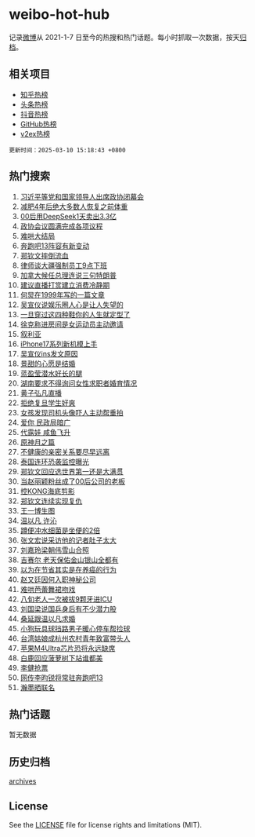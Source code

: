 # weibo-hot-hub

记录[微博](https://www.weibo.com)从 2021-1-7 日至今的热搜和热门话题。每小时抓取一次数据，按天[归档](archives)。

## 相关项目

- [知乎热榜](https://github.com/snaildev/zhihu-hot-hub)
- [头条热榜](https://github.com/snaildev/toutiao-hot-hub)
- [抖音热榜](https://github.com/snaildev/douyin-hot-hub)
- [GitHub热榜](https://github.com/snaildev/github-hot-hub)
- [v2ex热榜](https://github.com/snaildev/v2ex-hot-hub)


`更新时间：2025-03-10 15:18:43 +0800`

## 热门搜索

1. [习近平等党和国家领导人出席政协闭幕会](https://m.weibo.cn/search?containerid=100103type%3D1%26t%3D10%26q%3D%23%E4%B9%A0%E8%BF%91%E5%B9%B3%E7%AD%89%E5%85%9A%E5%92%8C%E5%9B%BD%E5%AE%B6%E9%A2%86%E5%AF%BC%E4%BA%BA%E5%87%BA%E5%B8%AD%E6%94%BF%E5%8D%8F%E9%97%AD%E5%B9%95%E4%BC%9A%23&stream_entry_id=51&isnewpage=1&extparam=seat%3D1%26cate%3D10103%26q%3D%2523%25E4%25B9%25A0%25E8%25BF%2591%25E5%25B9%25B3%25E7%25AD%2589%25E5%2585%259A%25E5%2592%258C%25E5%259B%25BD%25E5%25AE%25B6%25E9%25A2%2586%25E5%25AF%25BC%25E4%25BA%25BA%25E5%2587%25BA%25E5%25B8%25AD%25E6%2594%25BF%25E5%258D%258F%25E9%2597%25AD%25E5%25B9%2595%25E4%25BC%259A%2523%26dgr%3D0%26filter_type%3Drealtimehot%26stream_entry_id%3D51%26c_type%3D51%26pos%3D0%26display_time%3D1741591122%26pre_seqid%3D174159112219894131389126)
1. [减肥4年后绝大多数人恢复之前体重](https://m.weibo.cn/search?containerid=100103type%3D1%26t%3D10%26q%3D%23%E5%87%8F%E8%82%A54%E5%B9%B4%E5%90%8E%E7%BB%9D%E5%A4%A7%E5%A4%9A%E6%95%B0%E4%BA%BA%E6%81%A2%E5%A4%8D%E4%B9%8B%E5%89%8D%E4%BD%93%E9%87%8D%23&stream_entry_id=31&isnewpage=1&extparam=seat%3D1%26realpos%3D1%26band_rank%3D1%26pos%3D0%26lcate%3D5001%26c_type%3D31%26cate%3D5001%26q%3D%2523%25E5%2587%258F%25E8%2582%25A54%25E5%25B9%25B4%25E5%2590%258E%25E7%25BB%259D%25E5%25A4%25A7%25E5%25A4%259A%25E6%2595%25B0%25E4%25BA%25BA%25E6%2581%25A2%25E5%25A4%258D%25E4%25B9%258B%25E5%2589%258D%25E4%25BD%2593%25E9%2587%258D%2523%26dgr%3D0%26stream_entry_id%3D31%26filter_type%3Drealtimehot%26flag%3D0%26display_time%3D1741591122%26pre_seqid%3D174159112219894131389126)
1. [00后用DeepSeek1天卖出3.3亿](https://m.weibo.cn/search?containerid=100103type%3D1%26t%3D10%26q%3D%2300%E5%90%8E%E7%94%A8DeepSeek1%E5%A4%A9%E5%8D%96%E5%87%BA3.3%E4%BA%BF%23&stream_entry_id=31&isnewpage=1&extparam=seat%3D1%26realpos%3D2%26band_rank%3D2%26pos%3D1%26lcate%3D5001%26c_type%3D31%26cate%3D5001%26q%3D%252300%25E5%2590%258E%25E7%2594%25A8DeepSeek1%25E5%25A4%25A9%25E5%258D%2596%25E5%2587%25BA3.3%25E4%25BA%25BF%2523%26dgr%3D0%26stream_entry_id%3D31%26filter_type%3Drealtimehot%26flag%3D2%26display_time%3D1741591122%26pre_seqid%3D174159112219894131389126)
1. [政协会议圆满完成各项议程](https://m.weibo.cn/search?containerid=100103type%3D1%26t%3D10%26q%3D%23%E6%94%BF%E5%8D%8F%E4%BC%9A%E8%AE%AE%E5%9C%86%E6%BB%A1%E5%AE%8C%E6%88%90%E5%90%84%E9%A1%B9%E8%AE%AE%E7%A8%8B%23&stream_entry_id=31&isnewpage=1&extparam=seat%3D1%26realpos%3D3%26band_rank%3D3%26pos%3D2%26lcate%3D5001%26c_type%3D31%26cate%3D5001%26q%3D%2523%25E6%2594%25BF%25E5%258D%258F%25E4%25BC%259A%25E8%25AE%25AE%25E5%259C%2586%25E6%25BB%25A1%25E5%25AE%258C%25E6%2588%2590%25E5%2590%2584%25E9%25A1%25B9%25E8%25AE%25AE%25E7%25A8%258B%2523%26dgr%3D0%26stream_entry_id%3D31%26filter_type%3Drealtimehot%26flag%3D0%26display_time%3D1741591122%26pre_seqid%3D174159112219894131389126)
1. [难哄大结局](https://m.weibo.cn/search?containerid=100103type%3D1%26t%3D10%26q%3D%E9%9A%BE%E5%93%84%E5%A4%A7%E7%BB%93%E5%B1%80&stream_entry_id=31&isnewpage=1&extparam=seat%3D1%26realpos%3D4%26band_rank%3D4%26pos%3D3%26lcate%3D5001%26c_type%3D31%26cate%3D5001%26q%3D%25E9%259A%25BE%25E5%2593%2584%25E5%25A4%25A7%25E7%25BB%2593%25E5%25B1%2580%26dgr%3D0%26stream_entry_id%3D31%26filter_type%3Drealtimehot%26flag%3D2%26display_time%3D1741591122%26pre_seqid%3D174159112219894131389126)
1. [奔跑吧13阵容有新变动](https://m.weibo.cn/search?containerid=100103type%3D1%26t%3D10%26q%3D%23%E5%A5%94%E8%B7%91%E5%90%A713%E9%98%B5%E5%AE%B9%E6%9C%89%E6%96%B0%E5%8F%98%E5%8A%A8%23&stream_entry_id=31&isnewpage=1&extparam=seat%3D1%26realpos%3D5%26band_rank%3D5%26pos%3D4%26lcate%3D5001%26c_type%3D31%26cate%3D5001%26q%3D%2523%25E5%25A5%2594%25E8%25B7%2591%25E5%2590%25A713%25E9%2598%25B5%25E5%25AE%25B9%25E6%259C%2589%25E6%2596%25B0%25E5%258F%2598%25E5%258A%25A8%2523%26dgr%3D0%26stream_entry_id%3D31%26filter_type%3Drealtimehot%26flag%3D2%26display_time%3D1741591122%26pre_seqid%3D174159112219894131389126)
1. [郑钦文摔倒流血](https://m.weibo.cn/search?containerid=100103type%3D1%26t%3D10%26q%3D%23%E9%83%91%E9%92%A6%E6%96%87%E6%91%94%E5%80%92%E6%B5%81%E8%A1%80%23&stream_entry_id=31&isnewpage=1&extparam=seat%3D1%26realpos%3D6%26band_rank%3D6%26pos%3D5%26lcate%3D5001%26c_type%3D31%26cate%3D5001%26q%3D%2523%25E9%2583%2591%25E9%2592%25A6%25E6%2596%2587%25E6%2591%2594%25E5%2580%2592%25E6%25B5%2581%25E8%25A1%2580%2523%26dgr%3D0%26stream_entry_id%3D31%26filter_type%3Drealtimehot%26flag%3D0%26display_time%3D1741591122%26pre_seqid%3D174159112219894131389126)
1. [律师谈大疆强制员工9点下班](https://m.weibo.cn/search?containerid=100103type%3D1%26t%3D10%26q%3D%23%E5%BE%8B%E5%B8%88%E8%B0%88%E5%A4%A7%E7%96%86%E5%BC%BA%E5%88%B6%E5%91%98%E5%B7%A59%E7%82%B9%E4%B8%8B%E7%8F%AD%23&stream_entry_id=31&isnewpage=1&extparam=seat%3D1%26realpos%3D7%26band_rank%3D7%26pos%3D6%26lcate%3D5001%26c_type%3D31%26cate%3D5001%26q%3D%2523%25E5%25BE%258B%25E5%25B8%2588%25E8%25B0%2588%25E5%25A4%25A7%25E7%2596%2586%25E5%25BC%25BA%25E5%2588%25B6%25E5%2591%2598%25E5%25B7%25A59%25E7%2582%25B9%25E4%25B8%258B%25E7%258F%25AD%2523%26dgr%3D0%26stream_entry_id%3D31%26filter_type%3Drealtimehot%26flag%3D1%26display_time%3D1741591122%26pre_seqid%3D174159112219894131389126)
1. [加拿大候任总理连说三句特朗普](https://m.weibo.cn/search?containerid=100103type%3D1%26t%3D10%26q%3D%23%E5%8A%A0%E6%8B%BF%E5%A4%A7%E5%80%99%E4%BB%BB%E6%80%BB%E7%90%86%E8%BF%9E%E8%AF%B4%E4%B8%89%E5%8F%A5%E7%89%B9%E6%9C%97%E6%99%AE%23&stream_entry_id=31&isnewpage=1&extparam=seat%3D1%26realpos%3D8%26band_rank%3D8%26pos%3D7%26lcate%3D5001%26c_type%3D31%26cate%3D5001%26q%3D%2523%25E5%258A%25A0%25E6%258B%25BF%25E5%25A4%25A7%25E5%2580%2599%25E4%25BB%25BB%25E6%2580%25BB%25E7%2590%2586%25E8%25BF%259E%25E8%25AF%25B4%25E4%25B8%2589%25E5%258F%25A5%25E7%2589%25B9%25E6%259C%2597%25E6%2599%25AE%2523%26dgr%3D0%26stream_entry_id%3D31%26filter_type%3Drealtimehot%26flag%3D1%26display_time%3D1741591122%26pre_seqid%3D174159112219894131389126)
1. [建议直播打赏建立消费冷静期](https://m.weibo.cn/search?containerid=100103type%3D1%26t%3D10%26q%3D%23%E5%BB%BA%E8%AE%AE%E7%9B%B4%E6%92%AD%E6%89%93%E8%B5%8F%E5%BB%BA%E7%AB%8B%E6%B6%88%E8%B4%B9%E5%86%B7%E9%9D%99%E6%9C%9F%23&stream_entry_id=31&isnewpage=1&extparam=seat%3D1%26realpos%3D9%26band_rank%3D9%26pos%3D8%26lcate%3D5001%26c_type%3D31%26cate%3D5001%26q%3D%2523%25E5%25BB%25BA%25E8%25AE%25AE%25E7%259B%25B4%25E6%2592%25AD%25E6%2589%2593%25E8%25B5%258F%25E5%25BB%25BA%25E7%25AB%258B%25E6%25B6%2588%25E8%25B4%25B9%25E5%2586%25B7%25E9%259D%2599%25E6%259C%259F%2523%26dgr%3D0%26stream_entry_id%3D31%26filter_type%3Drealtimehot%26flag%3D0%26display_time%3D1741591122%26pre_seqid%3D174159112219894131389126)
1. [何炅在1999年写的一篇文章](https://m.weibo.cn/search?containerid=100103type%3D1%26t%3D10%26q%3D%23%E4%BD%95%E7%82%85%E5%9C%A81999%E5%B9%B4%E5%86%99%E7%9A%84%E4%B8%80%E7%AF%87%E6%96%87%E7%AB%A0%23&stream_entry_id=31&isnewpage=1&extparam=seat%3D1%26realpos%3D10%26band_rank%3D10%26pos%3D9%26lcate%3D5001%26c_type%3D31%26cate%3D5001%26q%3D%2523%25E4%25BD%2595%25E7%2582%2585%25E5%259C%25A81999%25E5%25B9%25B4%25E5%2586%2599%25E7%259A%2584%25E4%25B8%2580%25E7%25AF%2587%25E6%2596%2587%25E7%25AB%25A0%2523%26dgr%3D0%26stream_entry_id%3D31%26filter_type%3Drealtimehot%26flag%3D0%26display_time%3D1741591122%26pre_seqid%3D174159112219894131389126)
1. [吴宣仪说娱乐圈人心是让人失望的](https://m.weibo.cn/search?containerid=100103type%3D1%26t%3D10%26q%3D%23%E5%90%B4%E5%AE%A3%E4%BB%AA%E8%AF%B4%E5%A8%B1%E4%B9%90%E5%9C%88%E4%BA%BA%E5%BF%83%E6%98%AF%E8%AE%A9%E4%BA%BA%E5%A4%B1%E6%9C%9B%E7%9A%84%23&stream_entry_id=31&isnewpage=1&extparam=seat%3D1%26realpos%3D11%26band_rank%3D11%26pos%3D10%26lcate%3D5001%26c_type%3D31%26cate%3D5001%26q%3D%2523%25E5%2590%25B4%25E5%25AE%25A3%25E4%25BB%25AA%25E8%25AF%25B4%25E5%25A8%25B1%25E4%25B9%2590%25E5%259C%2588%25E4%25BA%25BA%25E5%25BF%2583%25E6%2598%25AF%25E8%25AE%25A9%25E4%25BA%25BA%25E5%25A4%25B1%25E6%259C%259B%25E7%259A%2584%2523%26dgr%3D0%26stream_entry_id%3D31%26filter_type%3Drealtimehot%26flag%3D2%26display_time%3D1741591122%26pre_seqid%3D174159112219894131389126)
1. [一旦穿过这四种鞋你的人生就定型了](https://m.weibo.cn/search?containerid=100103type%3D1%26t%3D10%26q%3D%23%E4%B8%80%E6%97%A6%E7%A9%BF%E8%BF%87%E8%BF%99%E5%9B%9B%E7%A7%8D%E9%9E%8B%E4%BD%A0%E7%9A%84%E4%BA%BA%E7%94%9F%E5%B0%B1%E5%AE%9A%E5%9E%8B%E4%BA%86%23&stream_entry_id=31&isnewpage=1&extparam=seat%3D1%26realpos%3D12%26band_rank%3D12%26pos%3D11%26lcate%3D5001%26c_type%3D31%26cate%3D5001%26q%3D%2523%25E4%25B8%2580%25E6%2597%25A6%25E7%25A9%25BF%25E8%25BF%2587%25E8%25BF%2599%25E5%259B%259B%25E7%25A7%258D%25E9%259E%258B%25E4%25BD%25A0%25E7%259A%2584%25E4%25BA%25BA%25E7%2594%259F%25E5%25B0%25B1%25E5%25AE%259A%25E5%259E%258B%25E4%25BA%2586%2523%26dgr%3D0%26stream_entry_id%3D31%26filter_type%3Drealtimehot%26flag%3D2%26display_time%3D1741591122%26pre_seqid%3D174159112219894131389126)
1. [徐克称进房间是女运动员主动邀请](https://m.weibo.cn/search?containerid=100103type%3D1%26t%3D10%26q%3D%23%E5%BE%90%E5%85%8B%E7%A7%B0%E8%BF%9B%E6%88%BF%E9%97%B4%E6%98%AF%E5%A5%B3%E8%BF%90%E5%8A%A8%E5%91%98%E4%B8%BB%E5%8A%A8%E9%82%80%E8%AF%B7%23&stream_entry_id=31&isnewpage=1&extparam=seat%3D1%26realpos%3D13%26band_rank%3D13%26pos%3D12%26lcate%3D5001%26c_type%3D31%26cate%3D5001%26q%3D%2523%25E5%25BE%2590%25E5%2585%258B%25E7%25A7%25B0%25E8%25BF%259B%25E6%2588%25BF%25E9%2597%25B4%25E6%2598%25AF%25E5%25A5%25B3%25E8%25BF%2590%25E5%258A%25A8%25E5%2591%2598%25E4%25B8%25BB%25E5%258A%25A8%25E9%2582%2580%25E8%25AF%25B7%2523%26dgr%3D0%26stream_entry_id%3D31%26filter_type%3Drealtimehot%26flag%3D2%26display_time%3D1741591122%26pre_seqid%3D174159112219894131389126)
1. [叙利亚](https://m.weibo.cn/search?containerid=100103type%3D1%26t%3D10%26q%3D%E5%8F%99%E5%88%A9%E4%BA%9A&stream_entry_id=31&isnewpage=1&extparam=seat%3D1%26realpos%3D14%26band_rank%3D14%26pos%3D13%26lcate%3D5001%26c_type%3D31%26cate%3D5001%26q%3D%25E5%258F%2599%25E5%2588%25A9%25E4%25BA%259A%26dgr%3D0%26stream_entry_id%3D31%26filter_type%3Drealtimehot%26flag%3D0%26display_time%3D1741591122%26pre_seqid%3D174159112219894131389126)
1. [iPhone17系列新机模上手](https://m.weibo.cn/search?containerid=100103type%3D1%26t%3D10%26q%3D%23iPhone17%E7%B3%BB%E5%88%97%E6%96%B0%E6%9C%BA%E6%A8%A1%E4%B8%8A%E6%89%8B%23&stream_entry_id=31&isnewpage=1&extparam=seat%3D1%26realpos%3D15%26band_rank%3D15%26pos%3D14%26lcate%3D5001%26c_type%3D31%26cate%3D5001%26q%3D%2523iPhone17%25E7%25B3%25BB%25E5%2588%2597%25E6%2596%25B0%25E6%259C%25BA%25E6%25A8%25A1%25E4%25B8%258A%25E6%2589%258B%2523%26dgr%3D0%26stream_entry_id%3D31%26filter_type%3Drealtimehot%26flag%3D0%26display_time%3D1741591122%26pre_seqid%3D174159112219894131389126)
1. [吴宣仪ins发文原因](https://m.weibo.cn/search?containerid=100103type%3D1%26t%3D10%26q%3D%23%E5%90%B4%E5%AE%A3%E4%BB%AAins%E5%8F%91%E6%96%87%E5%8E%9F%E5%9B%A0%23&stream_entry_id=31&isnewpage=1&extparam=seat%3D1%26realpos%3D16%26band_rank%3D16%26pos%3D15%26lcate%3D5001%26c_type%3D31%26cate%3D5001%26q%3D%2523%25E5%2590%25B4%25E5%25AE%25A3%25E4%25BB%25AAins%25E5%258F%2591%25E6%2596%2587%25E5%258E%259F%25E5%259B%25A0%2523%26dgr%3D0%26stream_entry_id%3D31%26filter_type%3Drealtimehot%26flag%3D0%26display_time%3D1741591122%26pre_seqid%3D174159112219894131389126)
1. [景甜的心愿是结婚](https://m.weibo.cn/search?containerid=100103type%3D1%26t%3D10%26q%3D%23%E6%99%AF%E7%94%9C%E7%9A%84%E5%BF%83%E6%84%BF%E6%98%AF%E7%BB%93%E5%A9%9A%23&stream_entry_id=31&isnewpage=1&extparam=seat%3D1%26realpos%3D17%26band_rank%3D17%26pos%3D16%26lcate%3D5001%26c_type%3D31%26cate%3D5001%26q%3D%2523%25E6%2599%25AF%25E7%2594%259C%25E7%259A%2584%25E5%25BF%2583%25E6%2584%25BF%25E6%2598%25AF%25E7%25BB%2593%25E5%25A9%259A%2523%26dgr%3D0%26stream_entry_id%3D31%26filter_type%3Drealtimehot%26flag%3D1%26display_time%3D1741591122%26pre_seqid%3D174159112219894131389126)
1. [蓝盈莹潜水好长的腿](https://m.weibo.cn/search?containerid=100103type%3D1%26t%3D10%26q%3D%E8%93%9D%E7%9B%88%E8%8E%B9%E6%BD%9C%E6%B0%B4%E5%A5%BD%E9%95%BF%E7%9A%84%E8%85%BF&stream_entry_id=31&isnewpage=1&extparam=seat%3D1%26realpos%3D18%26band_rank%3D18%26pos%3D17%26lcate%3D5001%26c_type%3D31%26cate%3D5001%26q%3D%25E8%2593%259D%25E7%259B%2588%25E8%258E%25B9%25E6%25BD%259C%25E6%25B0%25B4%25E5%25A5%25BD%25E9%2595%25BF%25E7%259A%2584%25E8%2585%25BF%26dgr%3D0%26stream_entry_id%3D31%26filter_type%3Drealtimehot%26flag%3D0%26display_time%3D1741591122%26pre_seqid%3D174159112219894131389126)
1. [湖南要求不得询问女性求职者婚育情况](https://m.weibo.cn/search?containerid=100103type%3D1%26t%3D10%26q%3D%23%E6%B9%96%E5%8D%97%E8%A6%81%E6%B1%82%E4%B8%8D%E5%BE%97%E8%AF%A2%E9%97%AE%E5%A5%B3%E6%80%A7%E6%B1%82%E8%81%8C%E8%80%85%E5%A9%9A%E8%82%B2%E6%83%85%E5%86%B5%23&stream_entry_id=31&isnewpage=1&extparam=seat%3D1%26realpos%3D19%26band_rank%3D19%26pos%3D18%26lcate%3D5001%26c_type%3D31%26cate%3D5001%26q%3D%2523%25E6%25B9%2596%25E5%258D%2597%25E8%25A6%2581%25E6%25B1%2582%25E4%25B8%258D%25E5%25BE%2597%25E8%25AF%25A2%25E9%2597%25AE%25E5%25A5%25B3%25E6%2580%25A7%25E6%25B1%2582%25E8%2581%258C%25E8%2580%2585%25E5%25A9%259A%25E8%2582%25B2%25E6%2583%2585%25E5%2586%25B5%2523%26dgr%3D0%26stream_entry_id%3D31%26filter_type%3Drealtimehot%26flag%3D0%26display_time%3D1741591122%26pre_seqid%3D174159112219894131389126)
1. [黄子弘凡直播](https://m.weibo.cn/search?containerid=100103type%3D1%26t%3D10%26q%3D%E9%BB%84%E5%AD%90%E5%BC%98%E5%87%A1%E7%9B%B4%E6%92%AD&stream_entry_id=31&isnewpage=1&extparam=seat%3D1%26realpos%3D20%26band_rank%3D20%26pos%3D19%26lcate%3D5001%26c_type%3D31%26cate%3D5001%26q%3D%25E9%25BB%2584%25E5%25AD%2590%25E5%25BC%2598%25E5%2587%25A1%25E7%259B%25B4%25E6%2592%25AD%26dgr%3D0%26stream_entry_id%3D31%26filter_type%3Drealtimehot%26flag%3D1%26display_time%3D1741591122%26pre_seqid%3D174159112219894131389126)
1. [拒绝复旦学生好爽](https://m.weibo.cn/search?containerid=100103type%3D1%26t%3D10%26q%3D%E6%8B%92%E7%BB%9D%E5%A4%8D%E6%97%A6%E5%AD%A6%E7%94%9F%E5%A5%BD%E7%88%BD&stream_entry_id=31&isnewpage=1&extparam=seat%3D1%26realpos%3D21%26band_rank%3D21%26pos%3D20%26lcate%3D5001%26c_type%3D31%26cate%3D5001%26q%3D%25E6%258B%2592%25E7%25BB%259D%25E5%25A4%258D%25E6%2597%25A6%25E5%25AD%25A6%25E7%2594%259F%25E5%25A5%25BD%25E7%2588%25BD%26dgr%3D0%26stream_entry_id%3D31%26filter_type%3Drealtimehot%26flag%3D2%26display_time%3D1741591122%26pre_seqid%3D174159112219894131389126)
1. [女孩发现司机头像吓人主动帮重拍](https://m.weibo.cn/search?containerid=100103type%3D1%26t%3D10%26q%3D%23%E5%A5%B3%E5%AD%A9%E5%8F%91%E7%8E%B0%E5%8F%B8%E6%9C%BA%E5%A4%B4%E5%83%8F%E5%90%93%E4%BA%BA%E4%B8%BB%E5%8A%A8%E5%B8%AE%E9%87%8D%E6%8B%8D%23&stream_entry_id=31&isnewpage=1&extparam=seat%3D1%26realpos%3D22%26band_rank%3D22%26pos%3D21%26lcate%3D5001%26c_type%3D31%26cate%3D5001%26q%3D%2523%25E5%25A5%25B3%25E5%25AD%25A9%25E5%258F%2591%25E7%258E%25B0%25E5%258F%25B8%25E6%259C%25BA%25E5%25A4%25B4%25E5%2583%258F%25E5%2590%2593%25E4%25BA%25BA%25E4%25B8%25BB%25E5%258A%25A8%25E5%25B8%25AE%25E9%2587%258D%25E6%258B%258D%2523%26dgr%3D0%26stream_entry_id%3D31%26filter_type%3Drealtimehot%26flag%3D0%26display_time%3D1741591122%26pre_seqid%3D174159112219894131389126)
1. [爱你 民政局暗广](https://m.weibo.cn/search?containerid=100103type%3D1%26t%3D10%26q%3D%E7%88%B1%E4%BD%A0+%E6%B0%91%E6%94%BF%E5%B1%80%E6%9A%97%E5%B9%BF&stream_entry_id=31&isnewpage=1&extparam=seat%3D1%26realpos%3D23%26band_rank%3D23%26pos%3D22%26lcate%3D5001%26c_type%3D31%26cate%3D5001%26q%3D%25E7%2588%25B1%25E4%25BD%25A0%2520%25E6%25B0%2591%25E6%2594%25BF%25E5%25B1%2580%25E6%259A%2597%25E5%25B9%25BF%26dgr%3D0%26stream_entry_id%3D31%26filter_type%3Drealtimehot%26flag%3D1%26display_time%3D1741591122%26pre_seqid%3D174159112219894131389126)
1. [代露娃 咸鱼飞升](https://m.weibo.cn/search?containerid=100103type%3D1%26t%3D10%26q%3D%E4%BB%A3%E9%9C%B2%E5%A8%83+%E5%92%B8%E9%B1%BC%E9%A3%9E%E5%8D%87&stream_entry_id=31&isnewpage=1&extparam=seat%3D1%26realpos%3D24%26band_rank%3D24%26pos%3D23%26lcate%3D5001%26c_type%3D31%26cate%3D5001%26q%3D%25E4%25BB%25A3%25E9%259C%25B2%25E5%25A8%2583%2520%25E5%2592%25B8%25E9%25B1%25BC%25E9%25A3%259E%25E5%258D%2587%26dgr%3D0%26stream_entry_id%3D31%26filter_type%3Drealtimehot%26flag%3D0%26display_time%3D1741591122%26pre_seqid%3D174159112219894131389126)
1. [原神月之篇](https://m.weibo.cn/search?containerid=100103type%3D1%26t%3D10%26q%3D%23%E5%8E%9F%E7%A5%9E%E6%9C%88%E4%B9%8B%E7%AF%87%23&stream_entry_id=31&isnewpage=1&extparam=seat%3D1%26realpos%3D25%26band_rank%3D25%26pos%3D24%26lcate%3D5001%26c_type%3D31%26cate%3D5001%26q%3D%2523%25E5%258E%259F%25E7%25A5%259E%25E6%259C%2588%25E4%25B9%258B%25E7%25AF%2587%2523%26dgr%3D0%26stream_entry_id%3D31%26filter_type%3Drealtimehot%26flag%3D1%26display_time%3D1741591122%26pre_seqid%3D174159112219894131389126)
1. [不健康的亲密关系要尽早远离](https://m.weibo.cn/search?containerid=100103type%3D1%26t%3D10%26q%3D%23%E4%B8%8D%E5%81%A5%E5%BA%B7%E7%9A%84%E4%BA%B2%E5%AF%86%E5%85%B3%E7%B3%BB%E8%A6%81%E5%B0%BD%E6%97%A9%E8%BF%9C%E7%A6%BB%23&stream_entry_id=31&isnewpage=1&extparam=seat%3D1%26realpos%3D26%26band_rank%3D26%26pos%3D25%26lcate%3D5001%26c_type%3D31%26cate%3D5001%26q%3D%2523%25E4%25B8%258D%25E5%2581%25A5%25E5%25BA%25B7%25E7%259A%2584%25E4%25BA%25B2%25E5%25AF%2586%25E5%2585%25B3%25E7%25B3%25BB%25E8%25A6%2581%25E5%25B0%25BD%25E6%2597%25A9%25E8%25BF%259C%25E7%25A6%25BB%2523%26dgr%3D0%26stream_entry_id%3D31%26filter_type%3Drealtimehot%26flag%3D1%26display_time%3D1741591122%26pre_seqid%3D174159112219894131389126)
1. [泰国连环恐袭监控曝光](https://m.weibo.cn/search?containerid=100103type%3D1%26t%3D10%26q%3D%23%E6%B3%B0%E5%9B%BD%E8%BF%9E%E7%8E%AF%E6%81%90%E8%A2%AD%E7%9B%91%E6%8E%A7%E6%9B%9D%E5%85%89%23&stream_entry_id=31&isnewpage=1&extparam=seat%3D1%26realpos%3D27%26band_rank%3D27%26pos%3D26%26lcate%3D5001%26c_type%3D31%26cate%3D5001%26q%3D%2523%25E6%25B3%25B0%25E5%259B%25BD%25E8%25BF%259E%25E7%258E%25AF%25E6%2581%2590%25E8%25A2%25AD%25E7%259B%2591%25E6%258E%25A7%25E6%259B%259D%25E5%2585%2589%2523%26dgr%3D0%26stream_entry_id%3D31%26filter_type%3Drealtimehot%26flag%3D1%26display_time%3D1741591122%26pre_seqid%3D174159112219894131389126)
1. [郑钦文回应选世界第一还是大满贯](https://m.weibo.cn/search?containerid=100103type%3D1%26t%3D10%26q%3D%23%E9%83%91%E9%92%A6%E6%96%87%E5%9B%9E%E5%BA%94%E9%80%89%E4%B8%96%E7%95%8C%E7%AC%AC%E4%B8%80%E8%BF%98%E6%98%AF%E5%A4%A7%E6%BB%A1%E8%B4%AF%23&stream_entry_id=31&isnewpage=1&extparam=seat%3D1%26realpos%3D28%26band_rank%3D28%26pos%3D27%26lcate%3D5001%26c_type%3D31%26cate%3D5001%26q%3D%2523%25E9%2583%2591%25E9%2592%25A6%25E6%2596%2587%25E5%259B%259E%25E5%25BA%2594%25E9%2580%2589%25E4%25B8%2596%25E7%2595%258C%25E7%25AC%25AC%25E4%25B8%2580%25E8%25BF%2598%25E6%2598%25AF%25E5%25A4%25A7%25E6%25BB%25A1%25E8%25B4%25AF%2523%26dgr%3D0%26stream_entry_id%3D31%26filter_type%3Drealtimehot%26flag%3D1%26display_time%3D1741591122%26pre_seqid%3D174159112219894131389126)
1. [当赵丽颖粉丝成了00后公司的老板](https://m.weibo.cn/search?containerid=100103type%3D1%26t%3D10%26q%3D%23%E5%BD%93%E8%B5%B5%E4%B8%BD%E9%A2%96%E7%B2%89%E4%B8%9D%E6%88%90%E4%BA%8600%E5%90%8E%E5%85%AC%E5%8F%B8%E7%9A%84%E8%80%81%E6%9D%BF%23&stream_entry_id=31&isnewpage=1&extparam=seat%3D1%26realpos%3D29%26band_rank%3D29%26pos%3D28%26lcate%3D5001%26c_type%3D31%26cate%3D5001%26q%3D%2523%25E5%25BD%2593%25E8%25B5%25B5%25E4%25B8%25BD%25E9%25A2%2596%25E7%25B2%2589%25E4%25B8%259D%25E6%2588%2590%25E4%25BA%258600%25E5%2590%258E%25E5%2585%25AC%25E5%258F%25B8%25E7%259A%2584%25E8%2580%2581%25E6%259D%25BF%2523%26dgr%3D0%26stream_entry_id%3D31%26filter_type%3Drealtimehot%26flag%3D0%26display_time%3D1741591122%26pre_seqid%3D174159112219894131389126)
1. [控KONG海底剪影](https://m.weibo.cn/search?containerid=100103type%3D1%26t%3D10%26q%3D%E6%8E%A7KONG%E6%B5%B7%E5%BA%95%E5%89%AA%E5%BD%B1&stream_entry_id=31&isnewpage=1&extparam=seat%3D1%26realpos%3D30%26band_rank%3D30%26pos%3D29%26lcate%3D5001%26c_type%3D31%26cate%3D5001%26q%3D%25E6%258E%25A7KONG%25E6%25B5%25B7%25E5%25BA%2595%25E5%2589%25AA%25E5%25BD%25B1%26dgr%3D0%26stream_entry_id%3D31%26filter_type%3Drealtimehot%26flag%3D0%26display_time%3D1741591122%26pre_seqid%3D174159112219894131389126)
1. [郑钦文连续实现复仇](https://m.weibo.cn/search?containerid=100103type%3D1%26t%3D10%26q%3D%23%E9%83%91%E9%92%A6%E6%96%87%E8%BF%9E%E7%BB%AD%E5%AE%9E%E7%8E%B0%E5%A4%8D%E4%BB%87%23&stream_entry_id=31&isnewpage=1&extparam=seat%3D1%26realpos%3D31%26band_rank%3D31%26pos%3D30%26lcate%3D5001%26c_type%3D31%26cate%3D5001%26q%3D%2523%25E9%2583%2591%25E9%2592%25A6%25E6%2596%2587%25E8%25BF%259E%25E7%25BB%25AD%25E5%25AE%259E%25E7%258E%25B0%25E5%25A4%258D%25E4%25BB%2587%2523%26dgr%3D0%26stream_entry_id%3D31%26filter_type%3Drealtimehot%26flag%3D1%26display_time%3D1741591122%26pre_seqid%3D174159112219894131389126)
1. [王一博生图](https://m.weibo.cn/search?containerid=100103type%3D1%26t%3D10%26q%3D%E7%8E%8B%E4%B8%80%E5%8D%9A%E7%94%9F%E5%9B%BE&stream_entry_id=31&isnewpage=1&extparam=seat%3D1%26realpos%3D32%26band_rank%3D32%26pos%3D31%26lcate%3D5001%26c_type%3D31%26cate%3D5001%26q%3D%25E7%258E%258B%25E4%25B8%2580%25E5%258D%259A%25E7%2594%259F%25E5%259B%25BE%26dgr%3D0%26stream_entry_id%3D31%26filter_type%3Drealtimehot%26flag%3D0%26display_time%3D1741591122%26pre_seqid%3D174159112219894131389126)
1. [温以凡 许沁](https://m.weibo.cn/search?containerid=100103type%3D1%26t%3D10%26q%3D%E6%B8%A9%E4%BB%A5%E5%87%A1+%E8%AE%B8%E6%B2%81&stream_entry_id=31&isnewpage=1&extparam=seat%3D1%26realpos%3D33%26band_rank%3D33%26pos%3D32%26lcate%3D5001%26c_type%3D31%26cate%3D5001%26q%3D%25E6%25B8%25A9%25E4%25BB%25A5%25E5%2587%25A1%2520%25E8%25AE%25B8%25E6%25B2%2581%26dgr%3D0%26stream_entry_id%3D31%26filter_type%3Drealtimehot%26flag%3D0%26display_time%3D1741591122%26pre_seqid%3D174159112219894131389126)
1. [蹲便冲水细菌是坐便的2倍](https://m.weibo.cn/search?containerid=100103type%3D1%26t%3D10%26q%3D%23%E8%B9%B2%E4%BE%BF%E5%86%B2%E6%B0%B4%E7%BB%86%E8%8F%8C%E6%98%AF%E5%9D%90%E4%BE%BF%E7%9A%842%E5%80%8D%23&stream_entry_id=31&isnewpage=1&extparam=seat%3D1%26realpos%3D34%26band_rank%3D34%26pos%3D33%26lcate%3D5001%26c_type%3D31%26cate%3D5001%26q%3D%2523%25E8%25B9%25B2%25E4%25BE%25BF%25E5%2586%25B2%25E6%25B0%25B4%25E7%25BB%2586%25E8%258F%258C%25E6%2598%25AF%25E5%259D%2590%25E4%25BE%25BF%25E7%259A%25842%25E5%2580%258D%2523%26dgr%3D0%26stream_entry_id%3D31%26filter_type%3Drealtimehot%26flag%3D0%26display_time%3D1741591122%26pre_seqid%3D174159112219894131389126)
1. [张文宏说采访他的记者肚子太大](https://m.weibo.cn/search?containerid=100103type%3D1%26t%3D10%26q%3D%23%E5%BC%A0%E6%96%87%E5%AE%8F%E8%AF%B4%E9%87%87%E8%AE%BF%E4%BB%96%E7%9A%84%E8%AE%B0%E8%80%85%E8%82%9A%E5%AD%90%E5%A4%AA%E5%A4%A7%23&stream_entry_id=31&isnewpage=1&extparam=seat%3D1%26realpos%3D35%26band_rank%3D35%26pos%3D34%26lcate%3D5001%26c_type%3D31%26cate%3D5001%26q%3D%2523%25E5%25BC%25A0%25E6%2596%2587%25E5%25AE%258F%25E8%25AF%25B4%25E9%2587%2587%25E8%25AE%25BF%25E4%25BB%2596%25E7%259A%2584%25E8%25AE%25B0%25E8%2580%2585%25E8%2582%259A%25E5%25AD%2590%25E5%25A4%25AA%25E5%25A4%25A7%2523%26dgr%3D0%26stream_entry_id%3D31%26filter_type%3Drealtimehot%26flag%3D1%26display_time%3D1741591122%26pre_seqid%3D174159112219894131389126)
1. [刘嘉玲梁朝伟雪山合照](https://m.weibo.cn/search?containerid=100103type%3D1%26t%3D10%26q%3D%23%E5%88%98%E5%98%89%E7%8E%B2%E6%A2%81%E6%9C%9D%E4%BC%9F%E9%9B%AA%E5%B1%B1%E5%90%88%E7%85%A7%23&stream_entry_id=31&isnewpage=1&extparam=seat%3D1%26realpos%3D36%26band_rank%3D36%26pos%3D35%26lcate%3D5001%26c_type%3D31%26cate%3D5001%26q%3D%2523%25E5%2588%2598%25E5%2598%2589%25E7%258E%25B2%25E6%25A2%2581%25E6%259C%259D%25E4%25BC%259F%25E9%259B%25AA%25E5%25B1%25B1%25E5%2590%2588%25E7%2585%25A7%2523%26dgr%3D0%26stream_entry_id%3D31%26filter_type%3Drealtimehot%26flag%3D1%26display_time%3D1741591122%26pre_seqid%3D174159112219894131389126)
1. [吉赛尔 老天保佑金山银山全都有](https://m.weibo.cn/search?containerid=100103type%3D1%26t%3D10%26q%3D%E5%90%89%E8%B5%9B%E5%B0%94+%E8%80%81%E5%A4%A9%E4%BF%9D%E4%BD%91%E9%87%91%E5%B1%B1%E9%93%B6%E5%B1%B1%E5%85%A8%E9%83%BD%E6%9C%89&stream_entry_id=31&isnewpage=1&extparam=seat%3D1%26realpos%3D37%26band_rank%3D37%26pos%3D36%26lcate%3D5001%26c_type%3D31%26cate%3D5001%26q%3D%25E5%2590%2589%25E8%25B5%259B%25E5%25B0%2594%2520%25E8%2580%2581%25E5%25A4%25A9%25E4%25BF%259D%25E4%25BD%2591%25E9%2587%2591%25E5%25B1%25B1%25E9%2593%25B6%25E5%25B1%25B1%25E5%2585%25A8%25E9%2583%25BD%25E6%259C%2589%26dgr%3D0%26stream_entry_id%3D31%26filter_type%3Drealtimehot%26flag%3D0%26display_time%3D1741591122%26pre_seqid%3D174159112219894131389126)
1. [以为在节省其实是在养癌的行为](https://m.weibo.cn/search?containerid=100103type%3D1%26t%3D10%26q%3D%E4%BB%A5%E4%B8%BA%E5%9C%A8%E8%8A%82%E7%9C%81%E5%85%B6%E5%AE%9E%E6%98%AF%E5%9C%A8%E5%85%BB%E7%99%8C%E7%9A%84%E8%A1%8C%E4%B8%BA&stream_entry_id=31&isnewpage=1&extparam=seat%3D1%26realpos%3D38%26band_rank%3D38%26pos%3D37%26lcate%3D5001%26c_type%3D31%26cate%3D5001%26q%3D%25E4%25BB%25A5%25E4%25B8%25BA%25E5%259C%25A8%25E8%258A%2582%25E7%259C%2581%25E5%2585%25B6%25E5%25AE%259E%25E6%2598%25AF%25E5%259C%25A8%25E5%2585%25BB%25E7%2599%258C%25E7%259A%2584%25E8%25A1%258C%25E4%25B8%25BA%26dgr%3D0%26stream_entry_id%3D31%26filter_type%3Drealtimehot%26flag%3D0%26display_time%3D1741591122%26pre_seqid%3D174159112219894131389126)
1. [赵又廷因何入职神秘公司](https://m.weibo.cn/search?containerid=100103type%3D1%26t%3D10%26q%3D%23%E8%B5%B5%E5%8F%88%E5%BB%B7%E5%9B%A0%E4%BD%95%E5%85%A5%E8%81%8C%E7%A5%9E%E7%A7%98%E5%85%AC%E5%8F%B8%23&stream_entry_id=31&isnewpage=1&extparam=seat%3D1%26realpos%3D39%26band_rank%3D39%26filter_type%3Drealtimehot%26lcate%3D5001%26c_type%3D31%26cate%3D5001%26q%3D%2523%25E8%25B5%25B5%25E5%258F%2588%25E5%25BB%25B7%25E5%259B%25A0%25E4%25BD%2595%25E5%2585%25A5%25E8%2581%258C%25E7%25A5%259E%25E7%25A7%2598%25E5%2585%25AC%25E5%258F%25B8%2523%26dgr%3D0%26adid%3D278748%26stream_entry_id%3D31%26flag%3D1%26pos%3D38%26display_time%3D1741591122%26pre_seqid%3D174159112219894131389126)
1. [难哄芭蕾舞裙吻戏](https://m.weibo.cn/search?containerid=100103type%3D1%26t%3D10%26q%3D%E9%9A%BE%E5%93%84%E8%8A%AD%E8%95%BE%E8%88%9E%E8%A3%99%E5%90%BB%E6%88%8F&stream_entry_id=31&isnewpage=1&extparam=seat%3D1%26realpos%3D40%26band_rank%3D40%26pos%3D39%26lcate%3D5001%26c_type%3D31%26cate%3D5001%26q%3D%25E9%259A%25BE%25E5%2593%2584%25E8%258A%25AD%25E8%2595%25BE%25E8%2588%259E%25E8%25A3%2599%25E5%2590%25BB%25E6%2588%258F%26dgr%3D0%26stream_entry_id%3D31%26filter_type%3Drealtimehot%26flag%3D1%26display_time%3D1741591122%26pre_seqid%3D174159112219894131389126)
1. [八旬老人一次被拔9颗牙进ICU](https://m.weibo.cn/search?containerid=100103type%3D1%26t%3D10%26q%3D%23%E5%85%AB%E6%97%AC%E8%80%81%E4%BA%BA%E4%B8%80%E6%AC%A1%E8%A2%AB%E6%8B%949%E9%A2%97%E7%89%99%E8%BF%9BICU%23&stream_entry_id=31&isnewpage=1&extparam=seat%3D1%26realpos%3D41%26band_rank%3D41%26pos%3D40%26lcate%3D5001%26c_type%3D31%26cate%3D5001%26q%3D%2523%25E5%2585%25AB%25E6%2597%25AC%25E8%2580%2581%25E4%25BA%25BA%25E4%25B8%2580%25E6%25AC%25A1%25E8%25A2%25AB%25E6%258B%25949%25E9%25A2%2597%25E7%2589%2599%25E8%25BF%259BICU%2523%26dgr%3D0%26stream_entry_id%3D31%26filter_type%3Drealtimehot%26flag%3D0%26display_time%3D1741591122%26pre_seqid%3D174159112219894131389126)
1. [刘国梁说国乒身后有不少潜力股](https://m.weibo.cn/search?containerid=100103type%3D1%26t%3D10%26q%3D%23%E5%88%98%E5%9B%BD%E6%A2%81%E8%AF%B4%E5%9B%BD%E4%B9%92%E8%BA%AB%E5%90%8E%E6%9C%89%E4%B8%8D%E5%B0%91%E6%BD%9C%E5%8A%9B%E8%82%A1%23&stream_entry_id=31&isnewpage=1&extparam=seat%3D1%26realpos%3D42%26band_rank%3D42%26pos%3D41%26lcate%3D5001%26c_type%3D31%26cate%3D5001%26q%3D%2523%25E5%2588%2598%25E5%259B%25BD%25E6%25A2%2581%25E8%25AF%25B4%25E5%259B%25BD%25E4%25B9%2592%25E8%25BA%25AB%25E5%2590%258E%25E6%259C%2589%25E4%25B8%258D%25E5%25B0%2591%25E6%25BD%259C%25E5%258A%259B%25E8%2582%25A1%2523%26dgr%3D0%26stream_entry_id%3D31%26filter_type%3Drealtimehot%26flag%3D1%26display_time%3D1741591122%26pre_seqid%3D174159112219894131389126)
1. [桑延跟温以凡求婚](https://m.weibo.cn/search?containerid=100103type%3D1%26t%3D10%26q%3D%E6%A1%91%E5%BB%B6%E8%B7%9F%E6%B8%A9%E4%BB%A5%E5%87%A1%E6%B1%82%E5%A9%9A&stream_entry_id=31&isnewpage=1&extparam=seat%3D1%26realpos%3D43%26band_rank%3D43%26pos%3D42%26lcate%3D5001%26c_type%3D31%26cate%3D5001%26q%3D%25E6%25A1%2591%25E5%25BB%25B6%25E8%25B7%259F%25E6%25B8%25A9%25E4%25BB%25A5%25E5%2587%25A1%25E6%25B1%2582%25E5%25A9%259A%26dgr%3D0%26stream_entry_id%3D31%26filter_type%3Drealtimehot%26flag%3D1%26display_time%3D1741591122%26pre_seqid%3D174159112219894131389126)
1. [小狗玩具球挡路男子暖心停车帮捡球](https://m.weibo.cn/search?containerid=100103type%3D1%26t%3D10%26q%3D%23%E5%B0%8F%E7%8B%97%E7%8E%A9%E5%85%B7%E7%90%83%E6%8C%A1%E8%B7%AF%E7%94%B7%E5%AD%90%E6%9A%96%E5%BF%83%E5%81%9C%E8%BD%A6%E5%B8%AE%E6%8D%A1%E7%90%83%23&stream_entry_id=31&isnewpage=1&extparam=seat%3D1%26realpos%3D44%26band_rank%3D44%26pos%3D43%26lcate%3D5001%26c_type%3D31%26cate%3D5001%26q%3D%2523%25E5%25B0%258F%25E7%258B%2597%25E7%258E%25A9%25E5%2585%25B7%25E7%2590%2583%25E6%258C%25A1%25E8%25B7%25AF%25E7%2594%25B7%25E5%25AD%2590%25E6%259A%2596%25E5%25BF%2583%25E5%2581%259C%25E8%25BD%25A6%25E5%25B8%25AE%25E6%258D%25A1%25E7%2590%2583%2523%26dgr%3D0%26stream_entry_id%3D31%26filter_type%3Drealtimehot%26flag%3D1%26display_time%3D1741591122%26pre_seqid%3D174159112219894131389126)
1. [台湾姑娘成杭州农村青年致富带头人](https://m.weibo.cn/search?containerid=100103type%3D1%26t%3D10%26q%3D%23%E5%8F%B0%E6%B9%BE%E5%A7%91%E5%A8%98%E6%88%90%E6%9D%AD%E5%B7%9E%E5%86%9C%E6%9D%91%E9%9D%92%E5%B9%B4%E8%87%B4%E5%AF%8C%E5%B8%A6%E5%A4%B4%E4%BA%BA%23&stream_entry_id=31&isnewpage=1&extparam=seat%3D1%26realpos%3D45%26band_rank%3D45%26pos%3D44%26lcate%3D5001%26c_type%3D31%26cate%3D5001%26q%3D%2523%25E5%258F%25B0%25E6%25B9%25BE%25E5%25A7%2591%25E5%25A8%2598%25E6%2588%2590%25E6%259D%25AD%25E5%25B7%259E%25E5%2586%259C%25E6%259D%2591%25E9%259D%2592%25E5%25B9%25B4%25E8%2587%25B4%25E5%25AF%258C%25E5%25B8%25A6%25E5%25A4%25B4%25E4%25BA%25BA%2523%26dgr%3D0%26stream_entry_id%3D31%26filter_type%3Drealtimehot%26flag%3D1%26display_time%3D1741591122%26pre_seqid%3D174159112219894131389126)
1. [苹果M4Ultra芯片恐将永远缺席](https://m.weibo.cn/search?containerid=100103type%3D1%26t%3D10%26q%3D%23%E8%8B%B9%E6%9E%9CM4Ultra%E8%8A%AF%E7%89%87%E6%81%90%E5%B0%86%E6%B0%B8%E8%BF%9C%E7%BC%BA%E5%B8%AD%23&stream_entry_id=31&isnewpage=1&extparam=seat%3D1%26realpos%3D46%26band_rank%3D46%26pos%3D45%26lcate%3D5001%26c_type%3D31%26cate%3D5001%26q%3D%2523%25E8%258B%25B9%25E6%259E%259CM4Ultra%25E8%258A%25AF%25E7%2589%2587%25E6%2581%2590%25E5%25B0%2586%25E6%25B0%25B8%25E8%25BF%259C%25E7%25BC%25BA%25E5%25B8%25AD%2523%26dgr%3D0%26stream_entry_id%3D31%26filter_type%3Drealtimehot%26flag%3D1%26display_time%3D1741591122%26pre_seqid%3D174159112219894131389126)
1. [白鹿回应菠萝树下站谁都美](https://m.weibo.cn/search?containerid=100103type%3D1%26t%3D10%26q%3D%23%E7%99%BD%E9%B9%BF%E5%9B%9E%E5%BA%94%E8%8F%A0%E8%90%9D%E6%A0%91%E4%B8%8B%E7%AB%99%E8%B0%81%E9%83%BD%E7%BE%8E%23&stream_entry_id=31&isnewpage=1&extparam=seat%3D1%26realpos%3D47%26band_rank%3D47%26pos%3D46%26lcate%3D5001%26c_type%3D31%26cate%3D5001%26q%3D%2523%25E7%2599%25BD%25E9%25B9%25BF%25E5%259B%259E%25E5%25BA%2594%25E8%258F%25A0%25E8%2590%259D%25E6%25A0%2591%25E4%25B8%258B%25E7%25AB%2599%25E8%25B0%2581%25E9%2583%25BD%25E7%25BE%258E%2523%26dgr%3D0%26stream_entry_id%3D31%26filter_type%3Drealtimehot%26flag%3D0%26display_time%3D1741591122%26pre_seqid%3D174159112219894131389126)
1. [李健抢票](https://m.weibo.cn/search?containerid=100103type%3D1%26t%3D10%26q%3D%E6%9D%8E%E5%81%A5%E6%8A%A2%E7%A5%A8&stream_entry_id=31&isnewpage=1&extparam=seat%3D1%26realpos%3D48%26band_rank%3D48%26pos%3D47%26lcate%3D5001%26c_type%3D31%26cate%3D5001%26q%3D%25E6%259D%258E%25E5%2581%25A5%25E6%258A%25A2%25E7%25A5%25A8%26dgr%3D0%26stream_entry_id%3D31%26filter_type%3Drealtimehot%26flag%3D1%26display_time%3D1741591122%26pre_seqid%3D174159112219894131389126)
1. [网传李昀锐将常驻奔跑吧13](https://m.weibo.cn/search?containerid=100103type%3D1%26t%3D10%26q%3D%23%E7%BD%91%E4%BC%A0%E6%9D%8E%E6%98%80%E9%94%90%E5%B0%86%E5%B8%B8%E9%A9%BB%E5%A5%94%E8%B7%91%E5%90%A713%23&stream_entry_id=31&isnewpage=1&extparam=seat%3D1%26realpos%3D49%26band_rank%3D49%26pos%3D48%26lcate%3D5001%26c_type%3D31%26cate%3D5001%26q%3D%2523%25E7%25BD%2591%25E4%25BC%25A0%25E6%259D%258E%25E6%2598%2580%25E9%2594%2590%25E5%25B0%2586%25E5%25B8%25B8%25E9%25A9%25BB%25E5%25A5%2594%25E8%25B7%2591%25E5%2590%25A713%2523%26dgr%3D0%26stream_entry_id%3D31%26filter_type%3Drealtimehot%26flag%3D1%26display_time%3D1741591122%26pre_seqid%3D174159112219894131389126)
1. [瀚墨晒联名](https://m.weibo.cn/search?containerid=100103type%3D1%26t%3D10%26q%3D%E7%80%9A%E5%A2%A8%E6%99%92%E8%81%94%E5%90%8D&stream_entry_id=31&isnewpage=1&extparam=seat%3D1%26realpos%3D50%26band_rank%3D50%26pos%3D49%26lcate%3D5001%26c_type%3D31%26cate%3D5001%26q%3D%25E7%2580%259A%25E5%25A2%25A8%25E6%2599%2592%25E8%2581%2594%25E5%2590%258D%26dgr%3D0%26stream_entry_id%3D31%26filter_type%3Drealtimehot%26flag%3D1%26display_time%3D1741591122%26pre_seqid%3D174159112219894131389126)

## 热门话题

暂无数据

## 历史归档

[archives](archives)

## License

See the [LICENSE](LICENSE) file for license rights and limitations (MIT).
